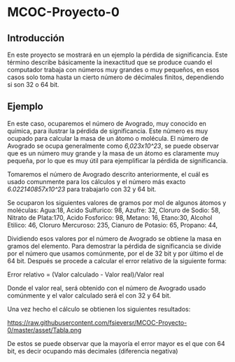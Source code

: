 # MCOC-Proyecto-0
## Introducción

En este proyecto se mostrará en un ejemplo la pérdida de significancia. Este término describe básicamente la inexactitud que se produce cuando el computador trabaja con números muy grandes o muy pequeños, en esos casos solo toma hasta un cierto número de décimales finitos, dependiendo si son 32 o 64 bit. 

## Ejemplo

En este caso, ocuparemos el número de Avogrado, muy conocido en química, para ilustrar la pérdida de significancia. 
Este número es muy ocupado para calcular la masa de un átomo o molécula. El número de Avogrado se ocupa generalmente como *6,023x10^23*, se puede observar que es un número muy grande y la masa de un átomo es claramente muy pequeña, por lo que es muy útil para ejemplificar la pérdida de significancia. 

Tomaremos el número de Avogrado descrito anteriormente, el cuál es usado comunmente para los cálculos y el número más exacto *6.022140857x10^23* para trabajarlo con 32 y 64 bit. 

Se ocuparon los siguientes valores de gramos por mol de algunos átomos y moléculas:
Agua:18,
Acido Sulfurico: 98,
Azufre: 32,
Cloruro de Sodio: 58,
Nitrato de Plata:170,
Acido Fosforico: 98,
Metano: 16, 
Etano:30, 
Alcohol Etilico: 46, 
Cloruro Mercuroso: 235,
Cianuro de Potasio: 65, 
Propano: 44,

Dividiendo esos valores por el número de Avogrado se obtiene la masa en gramos del elemento.
Para demostrar la pérdida de significancia se divide por el número que usamos comúnmente, por el de 32 bit y por último el de 64 bit.
Después se procede a calcular el error relativo de la siguiente forma: 

Error relativo = (Valor calculado - Valor real)/Valor real

Donde el valor real, será obtenido con el número de Avogrado usado comúnmente y el valor calculado será el con 32 y 64 bit.

Una vez hecho el cálculo se obtienen los siguientes resultados:

https://raw.githubusercontent.com/fsieversr/MCOC-Proyecto-0/master/asset/Tabla.png


De estos se puede observar que la mayoría el error mayor es el que con 64 bit, es decir ocupando más decimales (diferencia negativa)

